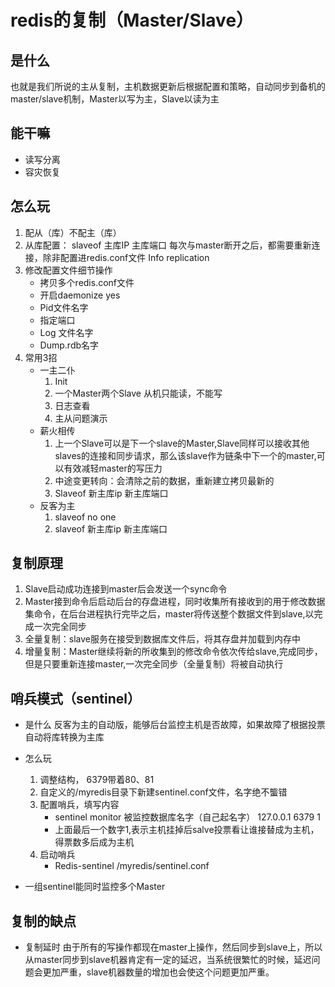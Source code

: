 # redis的复制（Master/Slave）

## 是什么

也就是我们所说的主从复制，主机数据更新后根据配置和策略，自动同步到备机的master/slave机制，Master以写为主，Slave以读为主

## 能干嘛

- 读写分离
- 容灾恢复

## 怎么玩

1. 配从（库）不配主（库）
2. 从库配置： slaveof 主库IP 主库端口
    每次与master断开之后，都需要重新连接，除非配置进redis.conf文件
    Info replication
3. 修改配置文件细节操作
    - 拷贝多个redis.conf文件
    - 开启daemonize yes
    - Pid文件名字
    - 指定端口
    - Log 文件名字
    - Dump.rdb名字
4. 常用3招
    - 一主二仆
        1. Init
        2. 一个Master两个Slave
            从机只能读，不能写
        3. 日志查看
        4. 主从问题演示
    - 薪火相传
        1. 上一个Slave可以是下一个slave的Master,Slave同样可以接收其他slaves的连接和同步请求，那么该slave作为链条中下一个的master,可以有效减轻master的写压力
        2. 中途变更转向：会清除之前的数据，重新建立拷贝最新的
        3. Slaveof 新主库ip 新主库端口
    - 反客为主
        1. slaveof no one
        2. slaveof 新主库ip 新主库端口

## 复制原理

1. Slave启动成功连接到master后会发送一个sync命令
2. Master接到命令后启动后台的存盘进程，同时收集所有接收到的用于修改数据集命令，在后台进程执行完毕之后，master将传送整个数据文件到slave,以完成一次完全同步
3. 全量复制：slave服务在接受到数据库文件后，将其存盘并加载到内存中
4. 增量复制：Master继续将新的所收集到的修改命令依次传给slave,完成同步，但是只要重新连接master,一次完全同步（全量复制）将被自动执行

## 哨兵模式（sentinel）

- 是什么
    反客为主的自动版，能够后台监控主机是否故障，如果故障了根据投票自动将库转换为主库

- 怎么玩
    1. 调整结构， 6379带着80、81
    2. 自定义的/myredis目录下新建sentinel.conf文件，名字绝不螚错
    3. 配置哨兵，填写内容
        - sentinel monitor 被监控数据库名字（自己起名字） 127.0.0.1 6379 1
        - 上面最后一个数字1,表示主机挂掉后salve投票看让谁接替成为主机，得票数多后成为主机
    4. 启动哨兵
        - Redis-sentinel /myredis/sentinel.conf

- 一组sentinel能同时监控多个Master

## 复制的缺点

- 复制延时
    由于所有的写操作都现在master上操作，然后同步到slave上，所以从master同步到slave机器肯定有一定的延迟，当系统很繁忙的时候，延迟问题会更加严重，slave机器数量的增加也会使这个问题更加严重。